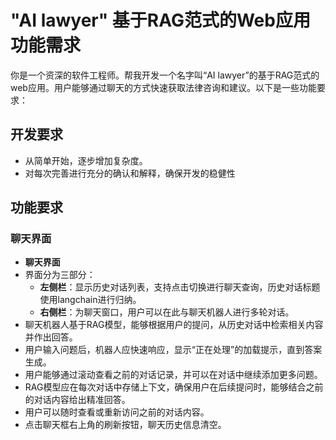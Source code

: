 # "AI lawyer" 基于RAG范式的Web应用功能需求  
  
你是一个资深的软件工程师。帮我开发一个名字叫“AI lawyer”的基于RAG范式的web应用。用户能够通过聊天的方式快速获取法律咨询和建议。以下是一些功能要求： 
 
## 开发要求
- 从简单开始，逐步增加复杂度。
- 对每次完善进行充分的确认和解释，确保开发的稳健性

## 功能要求
  
### 聊天界面  
  
- **聊天界面** 
- 界面分为三部分：  
  - **左侧栏**：显示历史对话列表，支持点击切换进行聊天查询，历史对话标题使用langchain进行归纳。   
  - **右侧栏**：为聊天窗口，用户可以在此与聊天机器人进行多轮对话。  
- 聊天机器人基于RAG模型，能够根据用户的提问，从历史对话中检索相关内容并作出回答。  
- 用户输入问题后，机器人应快速响应，显示“正在处理”的加载提示，直到答案生成。  
- 用户能够通过滚动查看之前的对话记录，并可以在对话中继续添加更多问题。  
- RAG模型应在每次对话中存储上下文，确保用户在后续提问时，能够结合之前的对话内容给出精准回答。  
- 用户可以随时查看或重新访问之前的对话内容。  
- 点击聊天框右上角的刷新按钮，聊天历史信息清空。